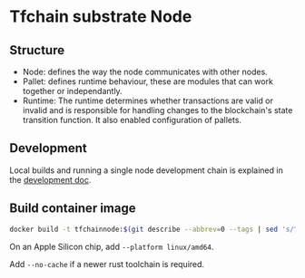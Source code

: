 # Tfchain substrate Node

## Structure

- Node: defines the way the node communicates with other nodes.
- Pallet: defines runtime behaviour, these are modules that can work together or independantly.
- Runtime: The runtime determines whether transactions are valid or invalid and is responsible for handling changes to the blockchain's state transition function. It also enabled configuration of pallets.

## Development

Local builds and running a single node development chain is explained in the [development doc](../docs/development).

## Build container image

```sh
docker build -t tfchainnode:$(git describe --abbrev=0 --tags | sed 's/^v//') .
```

On an Apple Silicon chip, add `--platform linux/amd64`.

Add `--no-cache` if a newer rust toolchain is required.
